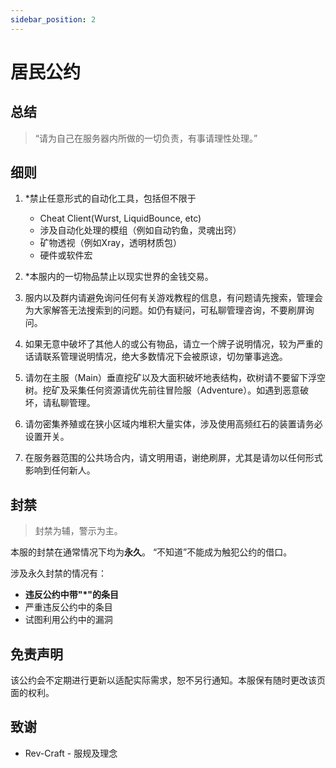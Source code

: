 ```yaml
---
sidebar_position: 2
---
```


# 居民公约
## 总结

> “请为自己在服务器内所做的一切负责，有事请理性处理。”

## 细则

1. *禁止任意形式的自动化工具，包括但不限于 
    - Cheat Client(Wurst, LiquidBounce, etc)
    - 涉及自动化处理的模组（例如自动钓鱼，灵魂出窍）
    - 矿物透视（例如Xray，透明材质包）
    - 硬件或软件宏

2. *本服内的一切物品禁止以现实世界的金钱交易。

3. 服内以及群内请避免询问任何有关游戏教程的信息，有问题请先搜索，管理会为大家解答无法搜索到的问题。如仍有疑问，可私聊管理咨询，不要刷屏询问。

4. 如果无意中破坏了其他人的或公有物品，请立一个牌子说明情况，较为严重的话请联系管理说明情况，绝大多数情况下会被原谅，切勿肇事逃逸。

5. 请勿在主服（Main）垂直挖矿以及大面积破坏地表结构，砍树请不要留下浮空树。挖矿及采集任何资源请优先前往冒险服（Adventure）。如遇到恶意破坏，请私聊管理。

6. 请勿密集养殖或在狭小区域内堆积大量实体，涉及使用高频红石的装置请务必设置开关。

7. 在服务器范围的公共场合内，请文明用语，谢绝刷屏，尤其是请勿以任何形式影响到任何新人。

## 封禁

> 封禁为辅，警示为主。

本服的封禁在通常情况下均为**永久**。
“不知道”不能成为触犯公约的借口。

涉及永久封禁的情况有：
- **违反公约中带"*"的条目**
- 严重违反公约中的条目
- 试图利用公约中的漏洞

## 免责声明
该公约会不定期进行更新以适配实际需求，恕不另行通知。本服保有随时更改该页面的权利。

## 致谢
- Rev-Craft - 服规及理念